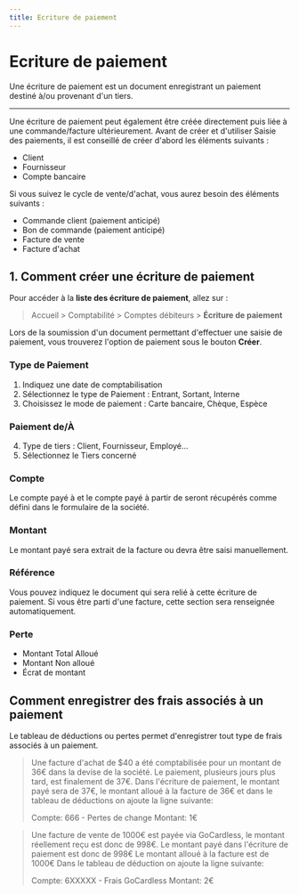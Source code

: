 ```yaml
---
title: Ecriture de paiement
---
```


# Ecriture de paiement

Une écriture de paiement est un document enregistrant un paiement destiné à/ou provenant d'un tiers.

---

Une écriture de paiement peut également être créée directement puis liée à une commande/facture ultérieurement. Avant de créer et d'utiliser Saisie des paiements, il est conseillé de créer d'abord les éléments suivants :

- Client
- Fournisseur
- Compte bancaire

Si vous suivez le cycle de vente/d'achat, vous aurez besoin des éléments suivants :

- Commande client (paiement anticipé)
- Bon de commande (paiement anticipé)
- Facture de vente
- Facture d'achat

## 1. Comment créer une écriture de paiement

Pour accéder à la **liste des écriture de paiement**, allez sur :

> Accueil > Comptabilité > Comptes débiteurs > **Écriture de paiement**

Lors de la soumission d'un document permettant d'effectuer une saisie de paiement, vous trouverez l'option de paiement sous le bouton **Créer**.

### Type de Paiement

1. Indiquez une date de comptabilisation
2. Sélectionnez le type de Paiement : Entrant, Sortant, Interne
3. Choisissez le mode de paiement : Carte bancaire, Chèque, Espèce

### Paiement de/À

4. Type de tiers : Client, Fournisseur, Employé...
5. Sélectionnez le Tiers concerné

### Compte

Le compte payé à et le compte payé à partir de seront récupérés comme défini dans le formulaire de la société.

### Montant

Le montant payé sera extrait de la facture ou devra être saisi manuellement.

### Référence

Vous pouvez indiquez le document qui sera relié à cette écriture de paiement. Si vous être parti d'une facture, cette section sera renseignée automatiquement.

### Perte

- Montant Total Alloué
- Montant Non alloué 
- Écrat de montant

## Comment enregistrer des frais associés à un paiement

Le tableau de déductions ou pertes permet d'enregistrer tout type de frais associés à un paiement.

> Une facture d'achat de $40 a été comptabilisée pour un montant de 36€ dans la devise de la société.
> Le paiement, plusieurs jours plus tard, est finalement de 37€.
> Dans l'écriture de paiement, le montant payé sera de 37€, le montant alloué à la facture de 36€ et dans le tableau de déductions on ajoute la ligne suivante:
> 
> Compte: 666 - Pertes de change
> Montant: 1€

> Une facture de vente de 1000€ est payée via GoCardless, le montant réellement reçu est donc de 998€.
> Le montant payé dans l'écriture de paiement est donc de 998€
> Le montant alloué à la facture est de 1000€
> Dans le tableau de déduction on ajoute la ligne suivante:
> 
> Compte: 6XXXXX - Frais GoCardless
> Montant: 2€

